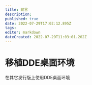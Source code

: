 ```yaml
---
title: 前言
description: 
published: true
date: 2022-07-29T17:02:12.895Z
tags: 
editor: markdown
dateCreated: 2022-07-29T11:03:01.202Z
---
```


# 移植DDE桌面环境
在其它发行版上使用DDE桌面环境